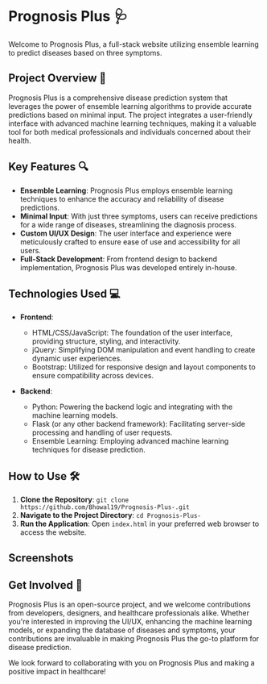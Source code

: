 # Prognosis Plus 🩺

Welcome to Prognosis Plus, a full-stack website utilizing ensemble learning to predict diseases based on three symptoms.

## Project Overview 🚀

Prognosis Plus is a comprehensive disease prediction system that leverages the power of ensemble learning algorithms to provide accurate predictions based on minimal input. The project integrates a user-friendly interface with advanced machine learning techniques, making it a valuable tool for both medical professionals and individuals concerned about their health.

## Key Features 🔍

- **Ensemble Learning**: Prognosis Plus employs ensemble learning techniques to enhance the accuracy and reliability of disease predictions.
- **Minimal Input**: With just three symptoms, users can receive predictions for a wide range of diseases, streamlining the diagnosis process.
- **Custom UI/UX Design**: The user interface and experience were meticulously crafted to ensure ease of use and accessibility for all users.
- **Full-Stack Development**: From frontend design to backend implementation, Prognosis Plus was developed entirely in-house.

## Technologies Used 💻

- **Frontend**:
  - HTML/CSS/JavaScript: The foundation of the user interface, providing structure, styling, and interactivity.
  - jQuery: Simplifying DOM manipulation and event handling to create dynamic user experiences.
  - Bootstrap: Utilized for responsive design and layout components to ensure compatibility across devices.

- **Backend**:
  - Python: Powering the backend logic and integrating with the machine learning models.
  - Flask (or any other backend framework): Facilitating server-side processing and handling of user requests.
  - Ensemble Learning: Employing advanced machine learning techniques for disease prediction.

## How to Use 🛠️

1. **Clone the Repository**: `git clone https://github.com/Bhowal19/Prognosis-Plus-.git`
2. **Navigate to the Project Directory**: `cd Prognosis-Plus-`
3. **Run the Application**: Open `index.html` in your preferred web browser to access the website.

## Screenshots


## Get Involved 🤝

Prognosis Plus is an open-source project, and we welcome contributions from developers, designers, and healthcare professionals alike. Whether you're interested in improving the UI/UX, enhancing the machine learning models, or expanding the database of diseases and symptoms, your contributions are invaluable in making Prognosis Plus the go-to platform for disease prediction.

We look forward to collaborating with you on Prognosis Plus and making a positive impact in healthcare!

